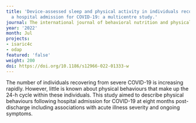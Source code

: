 ```yaml
---
title: 'Device-assessed sleep and physical activity in individuals recovering from
  a hospital admission for COVID-19: a multicentre study.'
journal: The international journal of behavioral nutrition and physical activity
year: '2022'
month: Jul
projects:
- isaric4c
- odap
featured: 'false'
weight: 200
doi: https://doi.org/10.1186/s12966-022-01333-w
---
```


The number of individuals recovering from severe COVID-19 is increasing rapidly. However, little is known about physical behaviours that make up the 24-h cycle within these individuals. This study aimed to describe physical behaviours following hospital admission for COVID-19 at eight months post-discharge including associations with acute illness severity and ongoing symptoms.